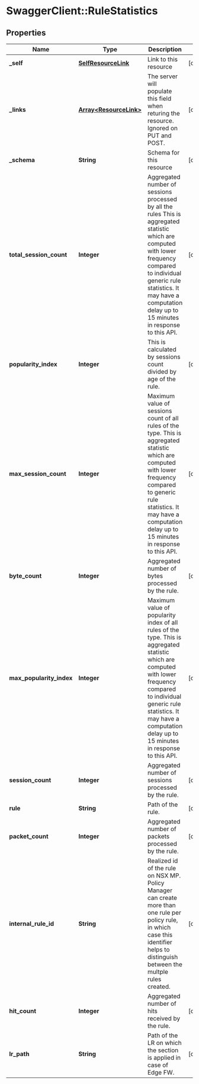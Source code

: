 # SwaggerClient::RuleStatistics

## Properties
Name | Type | Description | Notes
------------ | ------------- | ------------- | -------------
**_self** | [**SelfResourceLink**](SelfResourceLink.md) | Link to this resource | [optional] 
**_links** | [**Array&lt;ResourceLink&gt;**](ResourceLink.md) | The server will populate this field when returing the resource. Ignored on PUT and POST. | [optional] 
**_schema** | **String** | Schema for this resource | [optional] 
**total_session_count** | **Integer** | Aggregated number of sessions processed by all the rules This is aggregated statistic which are computed with lower frequency compared to individual generic rule  statistics. It may have a computation delay up to 15 minutes in response to this API.  | [optional] 
**popularity_index** | **Integer** | This is calculated by sessions count divided by age of the rule. | [optional] 
**max_session_count** | **Integer** | Maximum value of sessions count of all rules of the type. This is aggregated statistic which are computed with lower frequency compared to generic rule statistics. It may have a computation delay up to 15 minutes in response to this API.  | [optional] 
**byte_count** | **Integer** | Aggregated number of bytes processed by the rule.  | [optional] 
**max_popularity_index** | **Integer** | Maximum value of popularity index of all rules of the type. This is aggregated statistic which are computed with lower frequency compared to individual generic rule statistics. It may have a computation delay up to 15 minutes in response to this API.  | [optional] 
**session_count** | **Integer** | Aggregated number of sessions processed by the rule.  | [optional] 
**rule** | **String** | Path of the rule. | [optional] 
**packet_count** | **Integer** | Aggregated number of packets processed by the rule.  | [optional] 
**internal_rule_id** | **String** | Realized id of the rule on NSX MP. Policy Manager can create more than one rule per policy rule, in which case this identifier helps to distinguish between the multple rules created.  | [optional] 
**hit_count** | **Integer** | Aggregated number of hits received by the rule. | [optional] 
**lr_path** | **String** | Path of the LR on which the section is applied in case of Edge FW. | [optional] 


